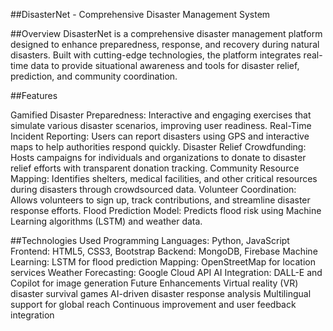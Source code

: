##DisasterNet - Comprehensive Disaster Management System


##Overview
DisasterNet is a comprehensive disaster management platform designed to enhance preparedness, response, and recovery during natural disasters. Built with cutting-edge technologies, the platform integrates real-time data to provide situational awareness and tools for disaster relief, prediction, and community coordination.

##Features


Gamified Disaster Preparedness: Interactive and engaging exercises that simulate various disaster scenarios, improving user readiness.
Real-Time Incident Reporting: Users can report disasters using GPS and interactive maps to help authorities respond quickly.
Disaster Relief Crowdfunding: Hosts campaigns for individuals and organizations to donate to disaster relief efforts with transparent donation tracking.
Community Resource Mapping: Identifies shelters, medical facilities, and other critical resources during disasters through crowdsourced data.
Volunteer Coordination: Allows volunteers to sign up, track contributions, and streamline disaster response efforts.
Flood Prediction Model: Predicts flood risk using Machine Learning algorithms (LSTM) and weather data.


##Technologies Used
Programming Languages: Python, JavaScript
Frontend: HTML5, CSS3, Bootstrap
Backend: MongoDB, Firebase
Machine Learning: LSTM for flood prediction
Mapping: OpenStreetMap for location services
Weather Forecasting: Google Cloud API
AI Integration: DALL-E and Copilot for image generation
Future Enhancements
Virtual reality (VR) disaster survival games
AI-driven disaster response analysis
Multilingual support for global reach
Continuous improvement and user feedback integration
